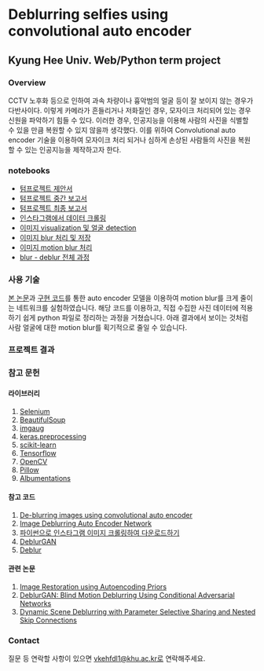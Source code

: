 # Deblurring selfies using convolutional auto encoder
## Kyung Hee Univ. Web/Python term project

### Overview
CCTV 노후화 등으로 인하여 과속 차량이나 흉악범의 얼굴 등이 잘 보이지 않는 경우가 다반사이다. 이렇게 카메라가 흔들리거나 저화질인 경우, 모자이크 처리되어 있는 경우 신원을 파악하기 힘들 수 있다. 이러한 경우, 인공지능을 이용해 사람의 사진을 식별할 수 있을 만큼 복원할 수 있지 않을까 생각했다. 이를 위하여 Convolutional auto encoder 기술을 이용하여 모자이크 처리 되거나 심하게 손상된 사람들의 사진을 복원할 수 있는 인공지능을 제작하고자 한다. 

### notebooks

- [텀프로젝트 제안서](./term_project_proposal.md)
- [텀프로젝트 중간 보고서](./2020103913_term_project_mid_term_report.ipynb)
- [텀프로젝트 최종 보고서](./2020103913_term_project_final_report.ipynb)
- [인스타그램에서 데이터 크롤링](./get_data_insta.ipynb)
- [이미지 visualization 및 얼굴 detection](./preprocess_pics.ipynb)
- [이미지 blur 처리 및 저장](./blurring_img.ipynb)
- [이미지 motion blur 처리](./motion_blurring_img.ipynb)
- [blur - deblur 전체 과정](./deblur_process.py)

### 사용 기술

[본 논문](https://jiaya.me/papers/deblur_cvpr19.pdf)과 [구현 코드](https://github.com/firenxygao/deblur)를 통한 auto encoder 모델을 이용하여 motion blur를 크게 줄이는 네트워크를 실험하였습니다. 해당 코드를 이용하고, 직접 수집한 사진 데이터에 적용하기 쉽게 python 파일로 정리하는 과정을 거쳤습니다. 아래 결과에서 보이는 것처럼 사람 얼굴에 대한 motion blur를 획기적으로 줄일 수 있습니다. 

### 프로젝트 결과



### 참고 문헌

#### 라이브러리

1. [Selenium](https://www.selenium.dev/documentation/ko/)
2. [BeautifulSoup](https://www.crummy.com/software/BeautifulSoup/bs4/doc/)
3. [imgaug](https://github.com/aleju/imgaug)
4. [keras.preprocessing](https://keras.io/api/preprocessing/image/)
5. [scikit-learn](https://scikit-learn.org/)
6. [Tensorflow](https://www.tensorflow.org/?hl=ko)
7. [OpenCV](https://opencv.org/)
8. [Pillow](https://pillow.readthedocs.io/en/stable/)
9. [Albumentations](https://github.com/albumentations-team/albumentations)

#### 참고 코드
1. [De-blurring images using convolutional auto encoder](https://levelup.gitconnected.com/de-blurring-images-using-convolutional-neural-networks-with-code-51d3f8d7b1d7)
2. [Image Deblurring Auto Encoder Network](https://github.com/AryanSethi/Deblurring_autoencoder)
3. [파이썬으로 인스타그램 이미지 크롤링하여 다운로드하기](https://dahaha.tistory.com/76)
4. [DeblurGAN](https://github.com/KupynOrest/DeblurGAN)
5. [Deblur](https://github.com/firenxygao/deblur)

#### 관련 논문
1. [Image Restoration using Autoencoding Priors](https://www.google.com/url?sa=t&source=web&rct=j&url=https://arxiv.org/pdf/1703.09964&ved=2ahUKEwi0tIGoh5bwAhVVL6YKHW4mATgQFjAAegQIBBAC&usg=AOvVaw0TPO4x4mcIveMqJFVMLPr9)
2. [DeblurGAN: Blind Motion Deblurring Using Conditional Adversarial Networks](https://arxiv.org/abs/1711.07064)
3. [Dynamic Scene Deblurring with Parameter Selective Sharing and Nested Skip Connections](https://jiaya.me/papers/deblur_cvpr19.pdf)

### Contact

질문 등 연락할 사항이 있으면 vkehfdl1@khu.ac.kr로 연락해주세요. 